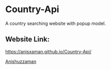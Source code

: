 # Country-Api
A country searching website with popup model.

## Website Link:

https://anisxaman.github.io/Country-Api/

[Anishuzzaman][author]

[author]: https://www.facebook.com/anishuzzaman
